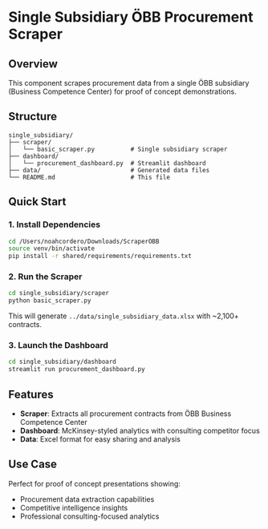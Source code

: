 # Single Subsidiary ÖBB Procurement Scraper

## Overview
This component scrapes procurement data from a single ÖBB subsidiary (Business Competence Center) for proof of concept demonstrations.

## Structure
```
single_subsidiary/
├── scraper/
│   └── basic_scraper.py          # Single subsidiary scraper
├── dashboard/
│   └── procurement_dashboard.py  # Streamlit dashboard
├── data/                         # Generated data files
└── README.md                     # This file
```

## Quick Start

### 1. Install Dependencies
```bash
cd /Users/noahcordero/Downloads/ScraperÖBB
source venv/bin/activate
pip install -r shared/requirements/requirements.txt
```

### 2. Run the Scraper
```bash
cd single_subsidiary/scraper
python basic_scraper.py
```
This will generate `../data/single_subsidiary_data.xlsx` with ~2,100+ contracts.

### 3. Launch the Dashboard
```bash
cd single_subsidiary/dashboard
streamlit run procurement_dashboard.py
```

## Features
- **Scraper**: Extracts all procurement contracts from ÖBB Business Competence Center
- **Dashboard**: McKinsey-styled analytics with consulting competitor focus
- **Data**: Excel format for easy sharing and analysis

## Use Case
Perfect for proof of concept presentations showing:
- Procurement data extraction capabilities
- Competitive intelligence insights
- Professional consulting-focused analytics